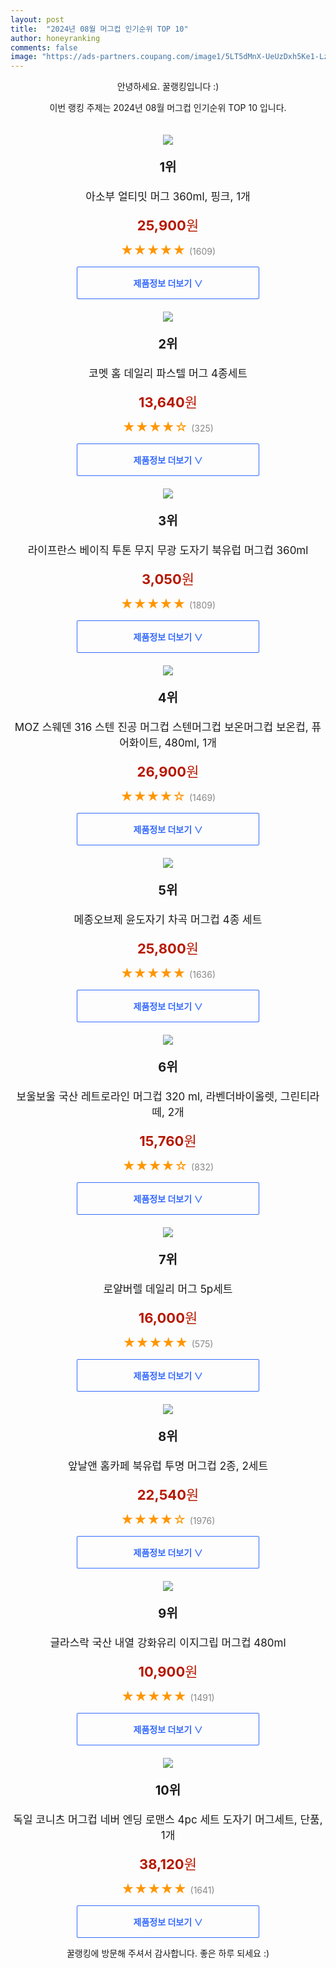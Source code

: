 ```yaml
---
layout: post
title:  "2024년 08월 머그컵 인기순위 TOP 10"
author: honeyranking
comments: false
image: "https://ads-partners.coupang.com/image1/5LT5dMnX-UeUzDxh5Ke1-LzwG-RHe7SrnJmTsnntqBloLt2pAruvHFNNoMl7x7RUIHaTyrpb2vjtwKMrZ4tIN2g4MtWOQk4DmZjE7-CmmTDQCy8ZzW7JhnkKs5HOynR5R2AnkKVtD_nGXbynj2qodZlfLxEI5PQLDUvyuKX50IGMze0UgNEcDU03Srnfs5ivA0fY8jV1_ZRyLOMVh7hJLhBxN2r-u7oYBxB3b_InYiVSGzFnKJt-nDWnhR_KoxMmq377bgyA05bR0Javvx4JFKI6GZcRw0k="
---
```

<p style="text-align: center;">안녕하세요. 꿀랭킹입니다 :)</p>
<p style="text-align: center;">이번 랭킹 주제는 2024년 08월 머그컵 인기순위 TOP 10 입니다.</p><center><img src="https://ads-partners.coupang.com/image1/5LT5dMnX-UeUzDxh5Ke1-LzwG-RHe7SrnJmTsnntqBloLt2pAruvHFNNoMl7x7RUIHaTyrpb2vjtwKMrZ4tIN2g4MtWOQk4DmZjE7-CmmTDQCy8ZzW7JhnkKs5HOynR5R2AnkKVtD_nGXbynj2qodZlfLxEI5PQLDUvyuKX50IGMze0UgNEcDU03Srnfs5ivA0fY8jV1_ZRyLOMVh7hJLhBxN2r-u7oYBxB3b_InYiVSGzFnKJt-nDWnhR_KoxMmq377bgyA05bR0Javvx4JFKI6GZcRw0k=" style="margin-top:20px" /></center><p style="text-align: center; font-size: 20px"><b>1위</b></p><p style="text-align: center; font-size: 17px">아소부 얼티밋 머그 360ml, 핑크, 1개</p><p style="text-align: center;"><span style="color: #b61800; font-size: 22px;"><b>25,900</b>원</span></p><p style="text-align: center;"><span style="color: #ff9600; font-size: 20px;">★★★★★ </span><span style="color: #878787;">(1609)</span></p><center><a href="https://link.coupang.com/re/AFFSDP?lptag=AF3899140&subid=honeyrank&pageKey=5683606919&itemId=9393104772&vendorItemId=73685636791&traceid=V0-153-5a54b7bef99ca8af&clickBeacon=34b5e8b0-5a13-11ef-b493-34709cc5117b%7E3&requestid=20240814170000628294367897&token=31850C%7CMIXED"><div style="font-size: 14px; display: inline-block; padding: 15px 90px; color: #346aff; border-radius: 2px; border: 1px solid #346aff; cursor: pointer;"><b>제품정보 더보기 &or;</b></div></a></center><center><img src="https://ads-partners.coupang.com/image1/rmwZcLgrwXX811pbrinXW18BI054xZkasDxJBHwxrRjYwgudPYZqYWJSqoD4pI0N9k5NDkkhSesqcy2COU1P5BKlv7zClutdi7ELzE4wwQaBSDWSSd151E1bfzmrsqjk5EM4vGy-s-cgZ54hQ9VY4AetZrUmvA6e8LYqVfdsV45-pe2pt2Xyz0pMu4i705dGD07aeDshIw6719bQXz3RzUKf7mzJ4Ka76GsfGtoXxfE56EgmUJbfm_PVptYa9dN1FL6iXtca0rezAGGCxym9QAgdjrIdHnwfVq0=" style="margin-top:20px" /></center><p style="text-align: center; font-size: 20px"><b>2위</b></p><p style="text-align: center; font-size: 17px">코멧 홈 데일리 파스텔 머그 4종세트</p><p style="text-align: center;"><span style="color: #b61800; font-size: 22px;"><b>13,640</b>원</span></p><p style="text-align: center;"><span style="color: #ff9600; font-size: 20px;">★★★★☆ </span><span style="color: #878787;">(325)</span></p><center><a href="https://link.coupang.com/re/AFFSDP?lptag=AF3899140&subid=honeyrank&pageKey=7434051500&itemId=19315442545&vendorItemId=86429666837&traceid=V0-153-bab15046a086768c&requestid=20240814170000628294367897&token=31850C%7CMIXED"><div style="font-size: 14px; display: inline-block; padding: 15px 90px; color: #346aff; border-radius: 2px; border: 1px solid #346aff; cursor: pointer;"><b>제품정보 더보기 &or;</b></div></a></center><center><img src="https://ads-partners.coupang.com/image1/Ej8BQU4NhRxn4b1yEjbTN8tsEv4tvpPrGKm6QREfKRJomKEsR2c9Lnxi9-1E6rmtSapUYIlY57sdTIjmwjxSN6wJS9RH6gQDBQlsijRpXxBGrwmpYcxAleiWZjBHI8wNn8cIOYWcKCLLp3_n4TzWVqy_dVAAyN2Wz9N25imC0giGmdaPEUjhnDLp39GVZ2MB4ZWzbF_A5XIpz-R12Kqt_C7jnEFJTf2ZX1C9OyMjS-dXGI72-Bm73IUcDeN7JRC7lWcM4-dyj5u3apcblU5dHr4UXc0u2nRLAGa9pw==" style="margin-top:20px" /></center><p style="text-align: center; font-size: 20px"><b>3위</b></p><p style="text-align: center; font-size: 17px">라이프란스 베이직 투톤 무지 무광 도자기 북유럽 머그컵 360ml</p><p style="text-align: center;"><span style="color: #b61800; font-size: 22px;"><b>3,050</b>원</span></p><p style="text-align: center;"><span style="color: #ff9600; font-size: 20px;">★★★★★ </span><span style="color: #878787;">(1809)</span></p><center><a href="https://link.coupang.com/re/AFFSDP?lptag=AF3899140&subid=honeyrank&pageKey=6098315365&itemId=11410902554&vendorItemId=85293562905&traceid=V0-153-28b96f953bf92d04&requestid=20240814170000628294367897&token=31850C%7CMIXED"><div style="font-size: 14px; display: inline-block; padding: 15px 90px; color: #346aff; border-radius: 2px; border: 1px solid #346aff; cursor: pointer;"><b>제품정보 더보기 &or;</b></div></a></center><center><img src="https://ads-partners.coupang.com/image1/n0mMa3sRr16qaxn6n4XEx0KSiH_81PUEJI5DQnbzJtYPabzKYr_O2kr6Ahd5fPThvVCBnY3cHsUfhoFbXDgCh5C8it5a6pzXVauIytB5D8nObtPdpSSBpcKhubsGThT4Ec1CdbBh0Y-WmcSg-RnrXyMoMG9uLlLTFUjWJlJcor_Fz0GfKIWyc4IACcbmQUEca_fe-5TKuNGlKwGTCSxrw__p9ZF-atWqQ3P2Q4tbZn31NBUZxGyfAWBjVzQ66APik3ubO1eILosEHxvLPMk2H_-b9uutQ__veSouMplAno4e6Zl4MGKxnzPKqq5Y3fU=" style="margin-top:20px" /></center><p style="text-align: center; font-size: 20px"><b>4위</b></p><p style="text-align: center; font-size: 17px">MOZ 스웨덴 316 스텐 진공 머그컵 스텐머그컵 보온머그컵 보온컵, 퓨어화이트, 480ml, 1개</p><p style="text-align: center;"><span style="color: #b61800; font-size: 22px;"><b>26,900</b>원</span></p><p style="text-align: center;"><span style="color: #ff9600; font-size: 20px;">★★★★☆ </span><span style="color: #878787;">(1469)</span></p><center><a href="https://link.coupang.com/re/AFFSDP?lptag=AF3899140&subid=honeyrank&pageKey=7650873687&itemId=20356723317&vendorItemId=87266943886&traceid=V0-153-44bece4064ee1f0b&clickBeacon=34b5e8b0-5a13-11ef-9730-4096ff3ba5dc%7E3&requestid=20240814170000628294367897&token=31850C%7CMIXED"><div style="font-size: 14px; display: inline-block; padding: 15px 90px; color: #346aff; border-radius: 2px; border: 1px solid #346aff; cursor: pointer;"><b>제품정보 더보기 &or;</b></div></a></center><center><img src="https://ads-partners.coupang.com/image1/TlxRfcJiH4ShGIKiTmuxu2GBCCOsP3jUjTbZBGfDlz9pdOrMeh8rSmSPZpfvMF1VkwQSFTrjqGn8Pufmt3mU4APgD2Xohm5S64MJJDdWWAoWZ2WLbPV14pt5PC34mbsNJIkTxJd0jxmYl5_5F7yNnbB-eMA_NmvX_dpFsDlbrzIpfT0IHqwSCx8TfRJZbxM1gR2Oe3iWBHCqx4Z20_AWzD1e1LQw-POgCTj1yih-_wvb7fLipOLq-9v50bKmhZ6JD6jw9saTc-iA13fKebqCNvO8cms3t2IHYSMIfw==" style="margin-top:20px" /></center><p style="text-align: center; font-size: 20px"><b>5위</b></p><p style="text-align: center; font-size: 17px">메종오브제 윤도자기 차곡 머그컵 4종 세트</p><p style="text-align: center;"><span style="color: #b61800; font-size: 22px;"><b>25,800</b>원</span></p><p style="text-align: center;"><span style="color: #ff9600; font-size: 20px;">★★★★★ </span><span style="color: #878787;">(1636)</span></p><center><a href="https://link.coupang.com/re/AFFSDP?lptag=AF3899140&subid=honeyrank&pageKey=7048061090&itemId=17446322445&vendorItemId=84614892420&traceid=V0-153-de6072ee3c1014eb&requestid=20240814170000628294367897&token=31850C%7CMIXED"><div style="font-size: 14px; display: inline-block; padding: 15px 90px; color: #346aff; border-radius: 2px; border: 1px solid #346aff; cursor: pointer;"><b>제품정보 더보기 &or;</b></div></a></center><center><img src="https://ads-partners.coupang.com/image1/YFUCy8wd7rk6n6owYJUabZpYczauUhayZ_5naxE25Oc5jqR2QquGebqU98jVORTdA8ER-LbpWWCOiqFqFFqknjGIaEi87eAxVQvUzSYD5MIvzOuli8iJAk8rlWTGpwrzqi0ZVVDLxAqKDqICPRBqzutfNZ3lyKJemkoS4IjNJ-OfYuawUhE7tf3izvmyQetXWjMOVf09s81kvlCCiOprAk82pXdKBwrs3p9el41zxlaOerM3y3bGRdiKchPvb6Xgp1KDu7PiF2zsfhelFa8Zmy8drLiO-hyPtLycO-hdWr4=" style="margin-top:20px" /></center><p style="text-align: center; font-size: 20px"><b>6위</b></p><p style="text-align: center; font-size: 17px">보울보울 국산 레트로라인 머그컵 320 ml, 라벤더바이올렛, 그린티라떼, 2개</p><p style="text-align: center;"><span style="color: #b61800; font-size: 22px;"><b>15,760</b>원</span></p><p style="text-align: center;"><span style="color: #ff9600; font-size: 20px;">★★★★☆ </span><span style="color: #878787;">(832)</span></p><center><a href="https://link.coupang.com/re/AFFSDP?lptag=AF3899140&subid=honeyrank&pageKey=110837626&itemId=334021592&vendorItemId=3819687143&traceid=V0-153-45c51cf78163a84f&clickBeacon=34b5e8b0-5a13-11ef-9f07-fb8bfc95f7d5%7E3&requestid=20240814170000628294367897&token=31850C%7CMIXED"><div style="font-size: 14px; display: inline-block; padding: 15px 90px; color: #346aff; border-radius: 2px; border: 1px solid #346aff; cursor: pointer;"><b>제품정보 더보기 &or;</b></div></a></center><center><img src="https://ads-partners.coupang.com/image1/16nKziSP2d-t5CVU1y8rPVIBrtpWlt7hG27WXjgYCqUiPdpSvamYwRzW38DV-3ar_4pgCd0wCv3Uor3YfOsgBrJ0-DUfh2VRRRfBaW2pTsm812haq7RvQsFvqAxW3T1zQ7yde9aVcKuH05D8Fb4aoGvnuJFpCixSMStISoJ45zjkQ0vC1hpVLbaycuXLntS0FxalVBQw0ac_sTAHCGV7jEZ169grjw5y8pl0lgEqR5IV0sZILcyuA1Y-D7JwjZ8hcTJlJ5sjpEx-E37fsiPEmmOpLkEF4-jsdGLH" style="margin-top:20px" /></center><p style="text-align: center; font-size: 20px"><b>7위</b></p><p style="text-align: center; font-size: 17px">로얄버렐 데일리 머그 5p세트</p><p style="text-align: center;"><span style="color: #b61800; font-size: 22px;"><b>16,000</b>원</span></p><p style="text-align: center;"><span style="color: #ff9600; font-size: 20px;">★★★★★ </span><span style="color: #878787;">(575)</span></p><center><a href="https://link.coupang.com/re/AFFSDP?lptag=AF3899140&subid=honeyrank&pageKey=5207590056&itemId=7274496829&vendorItemId=74565858196&traceid=V0-153-a16092a72e600491&requestid=20240814170000628294367897&token=31850C%7CMIXED"><div style="font-size: 14px; display: inline-block; padding: 15px 90px; color: #346aff; border-radius: 2px; border: 1px solid #346aff; cursor: pointer;"><b>제품정보 더보기 &or;</b></div></a></center><center><img src="https://ads-partners.coupang.com/image1/MMDfHQ516OwMl_N-MEiLDYeY5twi6CPo9Uqz9mmSaBrr_nI8UguArUyZ2B50kCLWK6tn1HVFfS7DNFIedWF2n_7AiDFaUKx_Yxxqo7JW_xF8MC7VWxZnZVPs6WsvrbxExu5WYWXnnD_q68VRQHDc6fqzFaHMpiiUWAVuRxdlpwtolEoL1RHJs3wQpBetQyNWaEynIWieVPB-tkZoiHuwoQKCeypp4rXOdQpa8PE2G1zlB1B4e3fVxIsgN4biYCxu3-aT2x--UYwVu4gwAfnZ7X9nD38W-F-g3kPLpYOKc4tv571VYeXtEZLT9_3KA6p3" style="margin-top:20px" /></center><p style="text-align: center; font-size: 20px"><b>8위</b></p><p style="text-align: center; font-size: 17px">앞날앤 홈카페 북유럽 투명 머그컵 2종, 2세트</p><p style="text-align: center;"><span style="color: #b61800; font-size: 22px;"><b>22,540</b>원</span></p><p style="text-align: center;"><span style="color: #ff9600; font-size: 20px;">★★★★☆ </span><span style="color: #878787;">(1976)</span></p><center><a href="https://link.coupang.com/re/AFFSDP?lptag=AF3899140&subid=honeyrank&pageKey=7804693381&itemId=21146969486&vendorItemId=87902415731&traceid=V0-153-16025d772352d4cb&clickBeacon=34b5e8b0-5a13-11ef-9764-70e3dfdf69a4%7E3&requestid=20240814170000628294367897&token=31850C%7CMIXED"><div style="font-size: 14px; display: inline-block; padding: 15px 90px; color: #346aff; border-radius: 2px; border: 1px solid #346aff; cursor: pointer;"><b>제품정보 더보기 &or;</b></div></a></center><center><img src="https://ads-partners.coupang.com/image1/zZxn6ZdbRboiuqMDzYrBa6VGMtCZmdzJyJTfTmqJSI9Sn5YmRB4aGxqabwkN1M0K08GmN2fi8HA8ZIcuMpGFz1wBoq9HXHP48y6d5voN2YYczlyIh99i0DqgZDXZ9pT5SaWe54KsfKC-3C-OoKhrIRLgCr6JUDZmIzrv_5FjHmp18k2N-AzZXXt4G45-CnlvKGX8IXtaHx__X3kqO11ZKGYVVlQuQBqQpgH1hLFkKaC6JuqUgez2Covp9632zDJhw-MwjgmpdlCY0ECn9b8NdCbp7kUj2EdIANYTuw==" style="margin-top:20px" /></center><p style="text-align: center; font-size: 20px"><b>9위</b></p><p style="text-align: center; font-size: 17px">글라스락 국산 내열 강화유리 이지그립 머그컵 480ml</p><p style="text-align: center;"><span style="color: #b61800; font-size: 22px;"><b>10,900</b>원</span></p><p style="text-align: center;"><span style="color: #ff9600; font-size: 20px;">★★★★★ </span><span style="color: #878787;">(1491)</span></p><center><a href="https://link.coupang.com/re/AFFSDP?lptag=AF3899140&subid=honeyrank&pageKey=5427522287&itemId=8216671294&vendorItemId=75504744926&traceid=V0-153-44a30e40e2ccb718&requestid=20240814170000628294367897&token=31850C%7CMIXED"><div style="font-size: 14px; display: inline-block; padding: 15px 90px; color: #346aff; border-radius: 2px; border: 1px solid #346aff; cursor: pointer;"><b>제품정보 더보기 &or;</b></div></a></center><center><img src="https://ads-partners.coupang.com/image1/LdvJOcYQCmTMECQLLU1rZBRynW0mg5mljZ2n-QhGkKDPUsTLM0h3P33FN7V-XRWokovX7s4p0tmiIarWXbj1xJaW_wx927Jx6wJtcsUxCATn8U2WQbqu5pdUBTOKW8kgWIqZvE4xZkUk_jW7t298gA4xuItsW2c_2Vbnn_15-9pive1tBZJKGICaDS4q9Ockpk4k_39dT8GTI2pszGJq6BlvO4OS-zc6E_hUgwRZYTD1yp8mEdFx4RHKNvQoneHD1jEO4z1hiuZzzORj8khhXz9UqtxwstDU1ckfmXBmIDr-LITEaxXSAXAkNn62mA==" style="margin-top:20px" /></center><p style="text-align: center; font-size: 20px"><b>10위</b></p><p style="text-align: center; font-size: 17px">독일 코니츠 머그컵 네버 엔딩 로맨스 4pc 세트 도자기 머그세트, 단품, 1개</p><p style="text-align: center;"><span style="color: #b61800; font-size: 22px;"><b>38,120</b>원</span></p><p style="text-align: center;"><span style="color: #ff9600; font-size: 20px;">★★★★★ </span><span style="color: #878787;">(1641)</span></p><center><a href="https://link.coupang.com/re/AFFSDP?lptag=AF3899140&subid=honeyrank&pageKey=7719233603&itemId=20711997049&vendorItemId=87783010278&traceid=V0-153-717e32fe9c772d5a&clickBeacon=34b5e8b0-5a13-11ef-a37e-c80992f291ef%7E3&requestid=20240814170000628294367897&token=31850C%7CMIXED"><div style="font-size: 14px; display: inline-block; padding: 15px 90px; color: #346aff; border-radius: 2px; border: 1px solid #346aff; cursor: pointer;"><b>제품정보 더보기 &or;</b></div></a></center><p style="text-align: center;">꿀랭킹에 방문해 주셔서 감사합니다. 좋은 하루 되세요 :)</p>